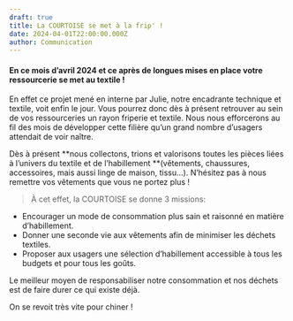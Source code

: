 ```yaml
---
draft: true
title: La COURTOISE se met à la frip' !
date: 2024-04-01T22:00:00.000Z
author: Communication
---
```


#### En ce mois d’avril 2024 et ce après de longues mises en place votre ressourcerie se met au textile !

En effet ce projet mené en interne par Julie, notre encadrante technique et textile, voit enfin le jour. Vous pourrez donc dès à présent retrouver au sein de vos ressourceries un rayon friperie et textile. Nous nous efforcerons au fil des mois de développer cette filière qu’un grand nombre d’usagers attendait de voir naître.

Dès à présent **nous collectons, trions et valorisons toutes les pièces liées à l’univers du textile et de l’habillement **(vêtements, chaussures, accessoires, mais aussi linge de maison, tissu…). N’hésitez pas à nous remettre vos vêtements que vous ne portez plus !

> À cet effet, la COURTOISE se donne 3 missions:

* Encourager un mode de consommation plus sain et raisonné en matière d’habillement.
* Donner une seconde vie aux vêtements afin de minimiser les déchets textiles.
* Proposer aux usagers une sélection d’habillement accessible à tous les budgets et pour tous les goûts.

Le meilleur moyen de responsabiliser notre consommation et nos déchets est de faire durer ce qui existe déjà.

On se revoit très vite pour chiner !
